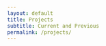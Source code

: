 ```yaml
---
layout: default
title: Projects	
subtitle: Current and Previous
permalink: /projects/
---
```

<div id="projects-description" class="row">
	<div class="col-md-12">
	</div>
</div>